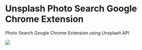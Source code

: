# Unsplash Photo Search Google Chrome Extension
Photo Search Google Chrome Extension using Unsplash API

![](photo-search-giphy.gif)


